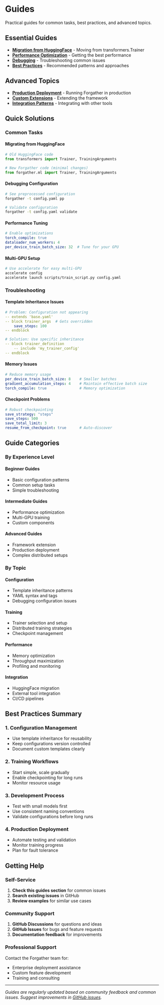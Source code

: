 # Guides

Practical guides for common tasks, best practices, and advanced topics.

## Essential Guides

- **[Migration from HuggingFace](migration-from-hf.md)** - Moving from transformers.Trainer
- **[Performance Optimization](performance-optimization.md)** - Getting the best performance
- **[Debugging](debugging.md)** - Troubleshooting common issues
- **[Best Practices](best-practices.md)** - Recommended patterns and approaches

## Advanced Topics

- **[Production Deployment](production-deployment.md)** - Running Forgather in production
- **[Custom Extensions](custom-extensions.md)** - Extending the framework
- **[Integration Patterns](integration-patterns.md)** - Integrating with other tools

## Quick Solutions

### Common Tasks

#### Migrating from HuggingFace
```python
# Old HuggingFace code
from transformers import Trainer, TrainingArguments

# New Forgather code (minimal changes)
from forgather.ml import Trainer, TrainingArguments
```

#### Debugging Configuration
```bash
# See preprocessed configuration
forgather -t config.yaml pp

# Validate configuration
forgather -t config.yaml validate
```

#### Performance Tuning
```yaml
# Enable optimizations
torch_compile: true
dataloader_num_workers: 4
per_device_train_batch_size: 32  # Tune for your GPU
```

#### Multi-GPU Setup
```bash
# Use accelerate for easy multi-GPU
accelerate config
accelerate launch scripts/train_script.py config.yaml
```

### Troubleshooting

#### Template Inheritance Issues
```yaml
# Problem: Configuration not appearing
-- extends 'base.yaml'
-- block trainer_args  # Gets overridden
    save_steps: 100
-- endblock

# Solution: Use specific inheritance
-- block trainer_definition
    -- include 'my_trainer_config'  
-- endblock
```

#### Memory Issues
```yaml
# Reduce memory usage
per_device_train_batch_size: 8    # Smaller batches
gradient_accumulation_steps: 4    # Maintain effective batch size
torch_compile: true               # Memory optimization
```

#### Checkpoint Problems
```yaml
# Robust checkpointing
save_strategy: "steps"
save_steps: 500
save_total_limit: 3
resume_from_checkpoint: true      # Auto-discover
```

## Guide Categories

### By Experience Level

#### Beginner Guides
- Basic configuration patterns
- Common setup tasks
- Simple troubleshooting

#### Intermediate Guides  
- Performance optimization
- Multi-GPU training
- Custom components

#### Advanced Guides
- Framework extension
- Production deployment
- Complex distributed setups

### By Topic

#### Configuration
- Template inheritance patterns
- YAML syntax and tags
- Debugging configuration issues

#### Training
- Trainer selection and setup
- Distributed training strategies
- Checkpoint management

#### Performance
- Memory optimization
- Throughput maximization
- Profiling and monitoring

#### Integration
- HuggingFace migration
- External tool integration
- CI/CD pipelines

## Best Practices Summary

### 1. Configuration Management
- Use template inheritance for reusability
- Keep configurations version controlled
- Document custom templates clearly

### 2. Training Workflows
- Start simple, scale gradually
- Enable checkpointing for long runs
- Monitor resource usage

### 3. Development Process
- Test with small models first
- Use consistent naming conventions
- Validate configurations before long runs

### 4. Production Deployment
- Automate testing and validation
- Monitor training progress
- Plan for fault tolerance

## Getting Help

### Self-Service
1. **Check this guides section** for common issues
2. **Search existing issues** in GitHub
3. **Review examples** for similar use cases

### Community Support
1. **GitHub Discussions** for questions and ideas
2. **GitHub Issues** for bugs and feature requests
3. **Documentation feedback** for improvements

### Professional Support
Contact the Forgather team for:
- Enterprise deployment assistance
- Custom feature development
- Training and consulting

---

*Guides are regularly updated based on community feedback and common issues. Suggest improvements in [GitHub issues](https://github.com/anthropics/forgather/issues).*